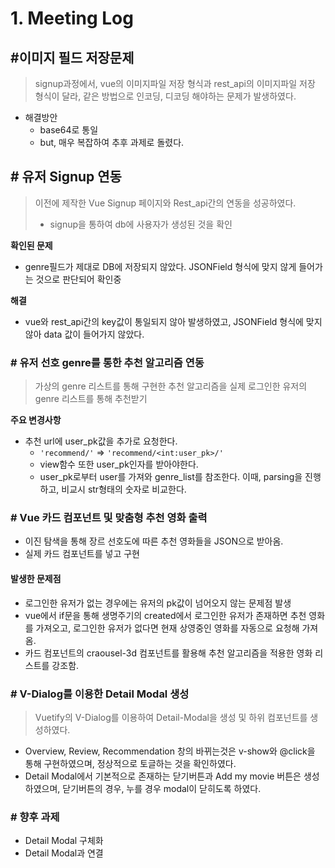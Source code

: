 # 1. Meeting Log



## #이미지 필드 저장문제

>  signup과정에서, vue의 이미지파일 저장 형식과 rest_api의 이미지파일 저장 형식이 달라, 같은 방법으로 인코딩, 디코딩 해야하는 문제가 발생하였다.

* 해결방안
  * base64로 통일
  * but, 매우 복잡하여 추후 과제로 돌렸다.



## # 유저 Signup 연동

> 이전에 제작한 Vue Signup 페이지와 Rest_api간의 연동을 성공하였다.
>
> * signup을 통하여 db에 사용자가 생성된 것을 확인

**확인된 문제**

* genre필드가 제대로 DB에 저장되지 않았다. JSONField 형식에 맞지 않게 들어가는 것으로 판단되어 확인중

**해결**

* vue와 rest_api간의 key값이 통일되지 않아 발생하였고, JSONField 형식에 맞지 않아 data 값이 들어가지 않았다.



### # 유저 선호 genre를 통한 추천 알고리즘 연동

> 가상의 genre 리스트를 통해 구현한 추천 알고리즘을 실제 로그인한 유저의 genre 리스트를 통해 추천받기

**주요 변경사항**

* 추천 url에 user_pk값을 추가로 요청한다.
  * `'recommend/'` => `'recommend/<int:user_pk>/'`
  * view함수 또한 user_pk인자를 받아야한다.
  * user_pk로부터 user를 가져와 genre_list를 참조한다. 이때, parsing을 진행하고, 비교시 str형태의 숫자로 비교한다.

### # Vue 카드 컴포넌트 및 맞춤형 추천 영화 출력

- 이진 탐색을 통해 장르 선호도에 따른 추천 영화들을 JSON으로 받아옴.
- 실제 카드 컴포넌트를 넣고 구현

#### 발생한 문제점

- 로그인한 유저가 없는 경우에는 유저의 pk값이 넘어오지 않는 문제점 발생
- vue에서 if문을 통해 생명주기의 created에서 로그인한 유저가 존재하면 추천 영화를 가져오고, 로그인한 유저가 없다면 현재 상영중인 영화를 자동으로 요청해 가져옴.
- 카드 컴포넌트의 craousel-3d 컴포넌트를 활용해 추천 알고리즘을 적용한 영화 리스트를 강조함.

### # V-Dialog를 이용한 Detail Modal 생성

> Vuetify의 V-Dialog를 이용하여 Detail-Modal을 생성 및 하위 컴포넌트를 생성하였다.

* Overview, Review, Recommendation 창의 바뀌는것은 v-show와 @click을 통해 구현하였으며, 정상적으로 토글하는 것을 확인하였다.
* Detail Modal에서 기본적으로 존재하는 닫기버튼과 Add my movie 버튼은 생성하였으며, 닫기버튼의 경우, 누를 경우 modal이 닫히도록 하였다.



### # 향후 과제

* Detail Modal 구체화
* Detail Modal과 연결

